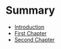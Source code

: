 # Summary

* [Introduction](README.md)
* [First Chapter](first_chapter.md)
* [Second Chapter](second_chapter.md)

